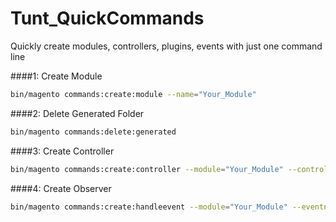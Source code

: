 # Tunt_QuickCommands
Quickly create modules, controllers, plugins, events with just one command line

####1: Create Module

```bash
bin/magento commands:create:module --name="Your_Module"
```

####2: Delete Generated Folder

```bash
bin/magento commands:delete:generated
```

####3: Create Controller

```bash
bin/magento commands:create:controller --module="Your_Module" --controller="Your\Module\Controller\ControllerName\ActionName"
```

####4: Create Observer
```bash
bin/magento commands:create:handleevent --module="Your_Module" --eventname"eventname_to_catch" --observername="your_observername" --instance="Your\Module\Observer\Event"
```

